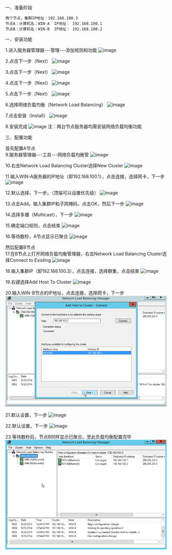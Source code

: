 一、准备阶段
```
两个节点，集群IP地址：192.168.100.3
节点A：计算机名：WIN-A  IP地址： 192.168.100.1
节点B：计算机名：WIN-B  IP地址： 192.168.100.2
```
一、安装功能

1.进入服务器管理器---管理---添加规则和功能
![image](https://github.com/dwjlw1314/DWJ-PROJECT/raw/master/PictureSource/nlb_Failover/2.6.1.png)

2.点击下一步（Next）
![image](https://github.com/dwjlw1314/DWJ-PROJECT/raw/master/PictureSource/nlb_Failover/2.6.2.png)

3.点击下一步（Next）
![image](https://github.com/dwjlw1314/DWJ-PROJECT/raw/master/PictureSource/nlb_Failover/2.6.3.png)

4.点击下一步（Next）
![image](https://github.com/dwjlw1314/DWJ-PROJECT/raw/master/PictureSource/nlb_Failover/2.6.4.png)

5.点击下一步（Next）
![image](https://github.com/dwjlw1314/DWJ-PROJECT/raw/master/PictureSource/nlb_Failover/2.6.5.png)

6.选择网络负载均衡（Network Load Balancing）
![image](https://github.com/dwjlw1314/DWJ-PROJECT/raw/master/PictureSource/nlb_Failover/2.6.6.png)

7.点击安装（Install）
![image](https://github.com/dwjlw1314/DWJ-PROJECT/raw/master/PictureSource/nlb_Failover/2.6.7.png)

8.安装完成
![image](https://github.com/dwjlw1314/DWJ-PROJECT/raw/master/PictureSource/nlb_Failover/2.6.8.png)
注：两台节点服务器均需安装网络负载均衡功能

三、配置功能

首先配置A节点 <br>
9.服务器管理器---工具---网络负载均衡管
![image](https://github.com/dwjlw1314/DWJ-PROJECT/raw/master/PictureSource/nlb_Failover/2.6.9.png)

10.右击Network Load Balancing Cluster选择New Cluster
![image](https://github.com/dwjlw1314/DWJ-PROJECT/raw/master/PictureSource/nlb_Failover/2.6.10.png)

11.输入WIN-A服务器的IP地址（即192.168.100.1），点击连接，选择网卡，下一步
![image](https://github.com/dwjlw1314/DWJ-PROJECT/raw/master/PictureSource/nlb_Failover/2.6.11.png)

12.默认选择，下一步。（顶端可以设置优先级）
![image](https://github.com/dwjlw1314/DWJ-PROJECT/raw/master/PictureSource/nlb_Failover/2.6.12.png)

13.点击Add，输入集群IP和子网掩码，点击OK，然后下一步
![image](https://github.com/dwjlw1314/DWJ-PROJECT/raw/master/PictureSource/nlb_Failover/2.6.13.png)

14.选择多播（Multicast），下一步
![image](https://github.com/dwjlw1314/DWJ-PROJECT/raw/master/PictureSource/nlb_Failover/2.6.14.png)

15.确定端口规则，点击结束
![image](https://github.com/dwjlw1314/DWJ-PROJECT/raw/master/PictureSource/nlb_Failover/2.6.15.png)

16.等待数秒，A节点显示已聚合
![image](https://github.com/dwjlw1314/DWJ-PROJECT/raw/master/PictureSource/nlb_Failover/2.6.16.png)

然后配置B节点 <br>
17.在B节点上打开网络负载均衡管理器，右击Network Load Balancing Cluster选择Connect to Existing
![image](https://github.com/dwjlw1314/DWJ-PROJECT/raw/master/PictureSource/nlb_Failover/2.6.17.png)

18.输入集群IP（即192.168.100.3），点击连接，选择群集，点击结束
![image](https://github.com/dwjlw1314/DWJ-PROJECT/raw/master/PictureSource/nlb_Failover/2.6.18.png)

19.右键选择Add Host To Cluster
![image](https://github.com/dwjlw1314/DWJ-PROJECT/raw/master/PictureSource/nlb_Failover/2.6.19.png)

20.输入WIN-B节点的IP地址，点击连接，选择网卡，下一步
![image](https://github.com/dwjlw1314/DWJ-PROJECT/raw/master/PictureSource/nlb_Failover/2.6.20.png)

21.默认设置，下一步
![image](https://github.com/dwjlw1314/DWJ-PROJECT/raw/master/PictureSource/nlb_Failover/2.6.21.png)

22.默认设置，下一步
![image](https://github.com/dwjlw1314/DWJ-PROJECT/raw/master/PictureSource/nlb_Failover/2.6.22.png)

23.等待数秒后，节点B同样显示已聚合。至此负载均衡配置完毕
![image](https://github.com/dwjlw1314/DWJ-PROJECT/raw/master/PictureSource/nlb_Failover/2.6.23.png)
